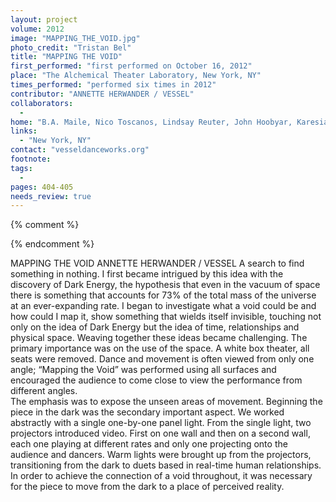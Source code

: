 ```yaml
---
layout: project
volume: 2012
image: "MAPPING_THE_VOID.jpg"
photo_credit: "Tristan Bel"
title: "MAPPING THE VOID"
first_performed: "first performed on October 16, 2012"
place: "The Alchemical Theater Laboratory, New York, NY"
times_performed: "performed six times in 2012"
contributor: "ANNETTE HERWANDER / VESSEL"
collaborators: 
  - 
home: "B.A. Maile, Nico Toscanos, Lindsay Reuter, John Hoobyar, Karesia Batan"
links: 
  - "New York, NY"
contact: "vesseldanceworks.org"
footnote: 
tags: 
  - 
pages: 404-405
needs_review: true
---
```


{% comment %} 

{% endcomment %}

 MAPPING THE VOID 
 ANNETTE HERWANDER / VESSEL 
 A search to find something in nothing. I first became intrigued by this idea with the discovery of Dark Energy, the hypothesis that even in the vacuum of space there is something that accounts for 73% of the total mass of the universe at an ever-expanding rate. I began to investigate what a void could be and how could I map it, show something that wields itself invisible, touching not only on the idea of Dark Energy but the idea of time, relationships and physical space. Weaving together these ideas became challenging. The primary importance was on the use of the space. A white box theater, all seats were removed. Dance and movement is often viewed from only one angle; “Mapping the Void” was performed using all surfaces and encouraged the audience to come close to view the performance from different angles.  
 The emphasis was to expose the unseen areas of movement. Beginning the piece in the dark was the secondary important aspect. We worked abstractly with a single one-by-one panel light. From the single light, two projectors introduced video. First on one wall and then on a second wall, each one playing at different rates and only one projecting onto the audience and dancers. Warm lights were brought up from the projectors, transitioning from the dark to duets based in real-time human relationships. In order to achieve the connection of a void throughout, it was necessary for the piece to move from the dark to a place of perceived reality.  
